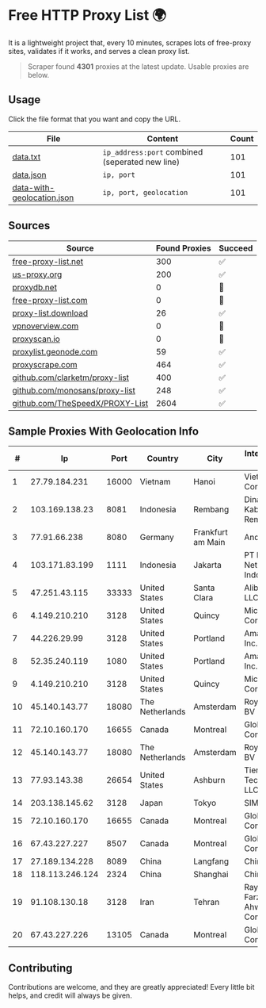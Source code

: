 
# Free HTTP Proxy List 🌍

It is a lightweight project that, every 10 minutes, scrapes lots of free-proxy sites, validates if it works, and serves a clean proxy list.


> Scraper found **4301** proxies at the latest update. Usable proxies are below.

## Usage

Click the file format that you want and copy the URL.


|File|Content|Count|
|----|-------|-----|
|[data.txt](https://raw.githubusercontent.com/themiralay/Proxy-List-World/master/data.txt)|`ip_address:port` combined (seperated new line)|101|
|[data.json](https://raw.githubusercontent.com/themiralay/Proxy-List-World/master/data.json)|`ip, port`|101|
|[data-with-geolocation.json](https://raw.githubusercontent.com/themiralay/Proxy-List-World/master/data-with-geolocation.json)|`ip, port, geolocation`|101|

## Sources

|Source|Found Proxies|Succeed|
|------|-------------|-------|
|[free-proxy-list.net](https://free-proxy-list.net)|300|✅|
|[us-proxy.org](https://www.us-proxy.org)|200|✅|
|[proxydb.net](http://proxydb.net)|0|🚫|
|[free-proxy-list.com](https://free-proxy-list.com/?page=&port=&type%5B%5D=http&type%5B%5D=https&up_time=0&search=Search)|0|🚫|
|[proxy-list.download](https://www.proxy-list.download/HTTP)|26|✅|
|[vpnoverview.com](https://vpnoverview.com/privacy/anonymous-browsing/free-proxy-servers)|0|🚫|
|[proxyscan.io](https://www.proxyscan.io)|0|🚫|
|[proxylist.geonode.com](https://proxylist.geonode.com/api/proxy-list?limit=300&page=1&sort_by=lastChecked&sort_type=desc&protocols=http,https)|59|✅|
|[proxyscrape.com](https://api.proxyscrape.com/v2/?request=displayproxies&protocol=http&timeout=10000&country=all&ssl=all&anonymity=all)|464|✅|
|[github.com/clarketm/proxy-list](https://raw.githubusercontent.com/clarketm/proxy-list/master/proxy-list-raw.txt)|400|✅|
|[github.com/monosans/proxy-list](https://raw.githubusercontent.com/monosans/proxy-list/main/proxies/http.txt)|248|✅|
|[github.com/TheSpeedX/PROXY-List](https://raw.githubusercontent.com/TheSpeedX/PROXY-List/master/http.txt)|2604|✅|


## Sample Proxies With Geolocation Info

|#|Ip|Port|Country|City|Internet Service Provider|
|-|--|----|-------|----|-------------------------|
|1|27.79.184.231|16000|Vietnam|Hanoi|Viettel Corporation|
|2|103.169.138.23|8081|Indonesia|Rembang|Dinas Kominfo Kabupaten Rembang|
|3|77.91.66.238|8080|Germany|Frankfurt am Main|Andrii Hrosh|
|4|103.171.83.199|1111|Indonesia|Jakarta|PT Multi Network Indonesia|
|5|47.251.43.115|33333|United States|Santa Clara|Alibaba Cloud LLC|
|6|4.149.210.210|3128|United States|Quincy|Microsoft Corporation|
|7|44.226.29.99|3128|United States|Portland|Amazon.com, Inc.|
|8|52.35.240.119|1080|United States|Portland|Amazon.com, Inc.|
|9|4.149.210.210|3128|United States|Quincy|Microsoft Corporation|
|10|45.140.143.77|18080|The Netherlands|Amsterdam|RoyaleHosting BV|
|11|72.10.160.170|16655|Canada|Montreal|GloboTech Communications|
|12|45.140.143.77|18080|The Netherlands|Amsterdam|RoyaleHosting BV|
|13|77.93.143.38|26654|United States|Ashburn|Tier.Net Technologies LLC|
|14|203.138.145.62|3128|Japan|Tokyo|SIMPLEIA|
|15|72.10.160.170|16655|Canada|Montreal|GloboTech Communications|
|16|67.43.227.227|8507|Canada|Montreal|GloboTech Communications|
|17|27.189.134.228|8089|China|Langfang|Chinanet|
|18|118.113.246.124|2324|China|Shanghai|Chinanet|
|19|91.108.130.18|3128|Iran|Tehran|Rayaneh Gostar Farzanegan Ahwaz Company LTD.|
|20|67.43.227.226|13105|Canada|Montreal|GloboTech Communications|



## Contributing

Contributions are welcome, and they are greatly appreciated! Every
little bit helps, and credit will always be given.


